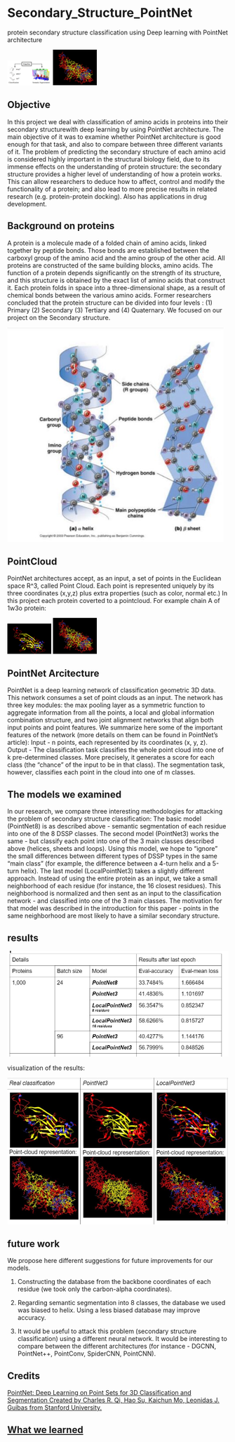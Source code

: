# Secondary_Structure_PointNet
protein secondary structure classification using Deep learning with PointNet architecture
<p float="left">
  <img src="https://github.com/ofekMula/Secondary_Structure_PointNet/blob/final_project/Images/pointnet.JPG" width="100" />
  <img src="https://github.com/ofekMula/Secondary_Structure_PointNet/blob/final_project/Images/1w5o_dspp.jpg" width="100" /> 
</p>


## Objective
In this project we deal with classification of amino acids in proteins into their secondary structurewith deep learning by using PointNet architecture.
The main objective of it was to examine whether PointNet architecture is good enough for that task, and also to compare between three different variants of it.
The problem of predicting the secondary structure of each amino acid is considered highly important in the structural biology field, due to its immense effects on the understanding of protein structure: the secondary structure provides a higher level of understanding of how a protein works. This can allow researchers to deduce how to affect, control and modify the functionality of a protein; and also lead to more precise results in related research (e.g. protein-protein docking).
Also has applications in drug development.

## Background on proteins
A protein is a molecule made of a folded chain of amino acids, linked together by peptide bonds. Those bonds are established between the carboxyl group of the amino acid and the amino group of the other acid. All proteins are constructed of the same building blocks, amino acids.
The function of a protein depends significantly on the strength of its structure, and this structure is obtained by the exact list of amino acids that construct it. Each protein folds in space into a three-dimensional shape, as a result of chemical bonds between the various amino acids.
Former researchers concluded that the protein structure can be divided into four levels : (1) Primary (2)  Secondary (3) Tertiary and (4) Quaternary.
We focused on our project on the Secondary structure.

![alt text](https://github.com/ofekMula/Secondary_Structure_PointNet/blob/final_project/Images/%E2%80%8F%E2%80%8Fprotein_secondary_structure.JPG)

## PointCloud
PointNet architectures accept, as an input, a set of points in the Euclidean space R^3, called Point Cloud.
Each point is represented uniquely by its three coordinates (x,y,z) plus extra properties (such as color, normal etc.)
In this project each protein coverted to a pointcloud.
For example chain A of 1w3o protein:
<p float="left">
  <img src="https://github.com/ofekMula/Secondary_Structure_PointNet/blob/final_project/Images/1w5o_dspp_2.jpg" width="100" />
  <img src="https://github.com/ofekMula/Secondary_Structure_PointNet/blob/final_project/Images/1w5o_dspp.jpg" width="100" /> 
</p>

## PointNet Arcitecture
PointNet is a deep learning network of classification geometric 3D data. This network consumes a set of point clouds as an input.
The network has three key modules: the max pooling layer as a symmetric function to aggregate information from all the points, a local and global information combination structure, and two joint alignment networks that align both input points and point features. We summarize here some of the important features of the network (more details on them can be found in PointNet’s article):
Input - n points, each represented by its coordinates (x, y, z).
Output -
The classification task classifies the whole point cloud into one of k pre-determined classes. More precisely, it generates a score for each class (the “chance” of the input to be in that class).
The segmentation task, however, classifies each point in the cloud into one of m classes. 

## The models we examined

In our research, we compare three interesting methodologies for attacking the problem of secondary structure classification:
The basic model (PointNet8) is as described above - semantic segmentation of each residue into one of the 8 DSSP classes. 
The second model (PointNet3) works the same - but classify each point into one of the 3 main classes described above (helices, sheets and loops). Using this model, we hope to “ignore” the small differences between different types of DSSP types in the same “main class” (for example, the difference between a 4-turn helix and a 5-turn helix).
The last model (LocalPointNet3) takes a slightly different approach. Instead of using the entire protein as an input, we take a small neighborhood of each residue (for instance, the 16 closest residues). This neighborhood is normalized and then sent as an input to the classification network - and classified into one of the 3 main classes. The motivation for that model was described in the introduction for this paper - points in the same neighborhood are most likely to have a similar secondary structure.

## results

![alt text](https://github.com/ofekMula/Secondary_Structure_PointNet/blob/final_project/Images/%E2%80%8F%E2%80%8Ftable%20results.JPG) 

visualization of the results:

![alt text](https://github.com/ofekMula/Secondary_Structure_PointNet/blob/final_project/Images/prediction_results.JPG) 

## future work
We propose here different suggestions for future improvements for our models.
1. Constructing the database from the backbone coordinates of each residue (we took only the carbon-alpha coordinates).

2. Regarding semantic segmentation into 8 classes, the database we used was biased to helix. Using a less biased database may improve accuracy. 

3. It would be useful to attack this problem (secondary structure classification) using a different neural network. It would be interesting to compare between the different architectures (for instance - DGCNN, PointNet++, PointConv, SpiderCNN, PointCNN).

## Credits
<a href="https://github.com/charlesq34/pointnet" target="_blank"> PointNet: Deep Learning on Point Sets for 3D Classification and Segmentation
Created by Charles R. Qi, Hao Su, Kaichun Mo, Leonidas J. Guibas from Stanford University.

## What we learned
